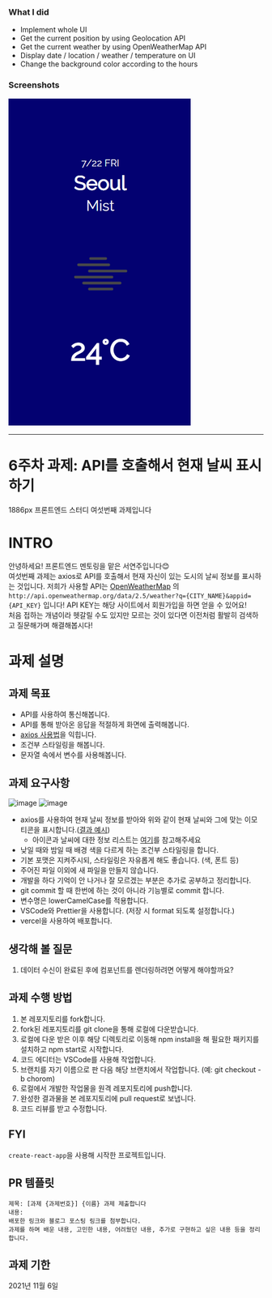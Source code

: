 ### What I did

- Implement whole UI
- Get the current position by using Geolocation API
- Get the current weather by using OpenWeatherMap API
- Display date / location / weather / temperature on UI
- Change the background color according to the hours

### Screenshots

![Screenshot](Screenshot.png)

---

# 6주차 과제: API를 호출해서 현재 날씨 표시하기

1886px 프론트엔드 스터디 여섯번째 과제입니다

# INTRO

안녕하세요! 프론트엔드 멘토링을 맡은 서연주입니다😊<br/>
여섯번째 과제는 axios로 API를 호출해서 현재 자신이 있는 도시의 날씨 정보를 표시하는 것입니다. 저희가 사용할 API는 [OpenWeatherMap](https://openweathermap.org/current#name) 의 `http://api.openweathermap.org/data/2.5/weather?q={CITY_NAME}&appid={API_KEY}` 입니다! API KEY는 해당 사이트에서 회원가입을 하면 얻을 수 있어요!<br/>
처음 접하는 개념이라 헷갈릴 수도 있지만 모르는 것이 있다면 이전처럼 활발히 검색하고 질문해가며 해결해봅시다!

# 과제 설명

## 과제 목표

- API를 사용하여 통신해봅니다.
- API를 통해 받아온 응답을 적절하게 화면에 출력해봅니다.
- [axios 사용법](https://www.digitalocean.com/community/tutorials/react-axios-react)을 익힙니다.
- 조건부 스타일링을 해봅니다.
- 문자열 속에서 변수를 사용해봅니다.

## 과제 요구사항

![image](https://user-images.githubusercontent.com/56028436/139458702-25357bdd-fd5d-4d39-9690-12f7cc27587f.png)
![image](https://user-images.githubusercontent.com/56028436/139458548-e6c087c2-5f65-44ed-8247-897217e47a93.png)

- axios를 사용하여 현재 날씨 정보를 받아와 위와 같이 현재 날씨와 그에 맞는 이모티콘을 표시합니다.([결과 예시](https://react-weather-1886px-answer-jjms09wdg-yeonjuseo.vercel.app/))
  - 아이콘과 날씨에 대한 정보 리스트는 [여기](https://openweathermap.org/weather-conditions)를 참고해주세요
- 낮일 때와 밤일 때 배경 색을 다르게 하는 조건부 스타일링을 합니다.
- 기본 포맷은 지켜주시되, 스타일링은 자유롭게 해도 좋습니다. (색, 폰트 등)
- 주어진 파일 이외에 새 파일을 만들지 않습니다.
- 개발을 하다 기억이 안 나거나 잘 모르겠는 부분은 추가로 공부하고 정리합니다.
- git commit 할 때 한번에 하는 것이 아니라 기능별로 commit 합니다.
- 변수명은 lowerCamelCase를 적용합니다.
- VSCode와 Prettier을 사용합니다. (저장 시 format 되도록 설정합니다.)
- vercel을 사용하여 배포합니다.

## 생각해 볼 질문

1. 데이터 수신이 완료된 후에 컴포넌트를 렌더링하려면 어떻게 해야할까요?

## 과제 수행 방법

1. 본 레포지토리를 fork합니다.
2. fork된 레포지토리를 git clone을 통해 로컬에 다운받습니다.
3. 로컬에 다운 받은 이후 해당 디렉토리로 이동해 npm install을 해 필요한 패키지를 설치하고 npm start로 시작합니다.
4. 코드 에디터는 VSCode를 사용해 작업합니다.
5. 브랜치를 자기 이름으로 판 다음 해당 브랜치에서 작업합니다. (예: git checkout -b chorom)
6. 로컬에서 개발한 작업물을 원격 레포지토리에 push합니다.
7. 완성한 결과물을 본 레포지토리에 pull request로 보냅니다.
8. 코드 리뷰를 받고 수정합니다.

## FYI

`create-react-app`을 사용해 시작한 프로젝트입니다.

## PR 템플릿

```
제목: [과제 {과제번호}] {이름} 과제 제출합니다
내용:
배포한 링크와 블로그 포스팅 링크를 첨부합니다.
과제를 하며 배운 내용, 고민한 내용, 어려웠던 내용, 추가로 구현하고 싶은 내용 등을 정리합니다.
```

## 과제 기한

2021년 11월 6일
